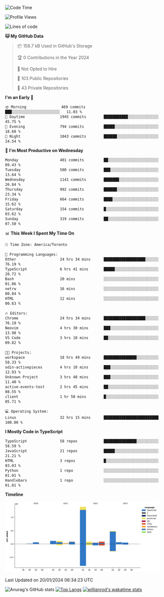 <!--START_SECTION:waka-->
![Code Time](http://img.shields.io/badge/Code%20Time-1%2C090%20hrs%2057%20mins-blue)

![Profile Views](http://img.shields.io/badge/Profile%20Views-6-blue)

![Lines of code](https://img.shields.io/badge/From%20Hello%20World%20I%27ve%20Written-2.6%20million%20lines%20of%20code-blue)

**🐱 My GitHub Data** 

> 📦 158.7 kB Used in GitHub's Storage 
 > 
> 🏆 0 Contributions in the Year 2024
 > 
> 🚫 Not Opted to Hire
 > 
> 📜 103 Public Repositories 
 > 
> 🔑 43 Private Repositories 
 > 
**I'm an Early 🐤** 

```text
🌞 Morning                469 commits         ███░░░░░░░░░░░░░░░░░░░░░░   11.03 % 
🌆 Daytime                1945 commits        ███████████░░░░░░░░░░░░░░   45.75 % 
🌃 Evening                794 commits         █████░░░░░░░░░░░░░░░░░░░░   18.68 % 
🌙 Night                  1043 commits        ██████░░░░░░░░░░░░░░░░░░░   24.54 % 
```
📅 **I'm Most Productive on Wednesday** 

```text
Monday                   401 commits         ██░░░░░░░░░░░░░░░░░░░░░░░   09.43 % 
Tuesday                  580 commits         ███░░░░░░░░░░░░░░░░░░░░░░   13.64 % 
Wednesday                1141 commits        ███████░░░░░░░░░░░░░░░░░░   26.84 % 
Thursday                 992 commits         ██████░░░░░░░░░░░░░░░░░░░   23.34 % 
Friday                   664 commits         ████░░░░░░░░░░░░░░░░░░░░░   15.62 % 
Saturday                 154 commits         █░░░░░░░░░░░░░░░░░░░░░░░░   03.62 % 
Sunday                   319 commits         ██░░░░░░░░░░░░░░░░░░░░░░░   07.50 % 
```


📊 **This Week I Spent My Time On** 

```text
🕑︎ Time Zone: America/Toronto

💬 Programming Languages: 
Other                    24 hrs 34 mins      ███████████████████░░░░░░   76.19 % 
TypeScript               6 hrs 41 mins       █████░░░░░░░░░░░░░░░░░░░░   20.72 % 
Bash                     20 mins             ░░░░░░░░░░░░░░░░░░░░░░░░░   01.06 % 
netrw                    16 mins             ░░░░░░░░░░░░░░░░░░░░░░░░░   00.84 % 
HTML                     12 mins             ░░░░░░░░░░░░░░░░░░░░░░░░░   00.63 % 

🔥 Editors: 
Chrome                   24 hrs 34 mins      ███████████████████░░░░░░   76.19 % 
Neovim                   4 hrs 30 mins       ███░░░░░░░░░░░░░░░░░░░░░░   13.98 % 
VS Code                  3 hrs 10 mins       ██░░░░░░░░░░░░░░░░░░░░░░░   09.82 % 

🐱‍💻 Projects: 
workspace                18 hrs 49 mins      ███████████████░░░░░░░░░░   58.33 % 
odin-activepieces        4 hrs 10 mins       ███░░░░░░░░░░░░░░░░░░░░░░   12.93 % 
Unknown Project          3 hrs 40 mins       ███░░░░░░░░░░░░░░░░░░░░░░   11.40 % 
active-events-test       2 hrs 45 mins       ██░░░░░░░░░░░░░░░░░░░░░░░   08.55 % 
client                   1 hr 50 mins        █░░░░░░░░░░░░░░░░░░░░░░░░   05.71 % 

💻 Operating System: 
Linux                    32 hrs 15 mins      █████████████████████████   100.00 % 
```

**I Mostly Code in TypeScript** 

```text
TypeScript               58 repos            ███████████████░░░░░░░░░░   58.59 % 
JavaScript               21 repos            █████░░░░░░░░░░░░░░░░░░░░   21.21 % 
HTML                     3 repos             █░░░░░░░░░░░░░░░░░░░░░░░░   03.03 % 
Python                   1 repo              ░░░░░░░░░░░░░░░░░░░░░░░░░   01.01 % 
Handlebars               1 repo              ░░░░░░░░░░░░░░░░░░░░░░░░░   01.01 % 
```



**Timeline**

![Lines of Code chart](https://raw.githubusercontent.com/wise-introvert/wise-introvert/master/assets/bar_graph.png)


 Last Updated on 20/01/2024 06:34:23 UTC
<!--END_SECTION:waka-->

![Anurag's GitHub stats](https://github-readme-stats.vercel.app/api?username=wise-introvert&count_private=true&show_icons=true)
[![Top Langs](https://github-readme-stats.vercel.app/api/top-langs/?username=wise-introvert&langs_count=10)](https://github.com/anuraghazra/github-readme-stats)
[![willianrod's wakatime stats](https://github-readme-stats.vercel.app/api/wakatime?username=wiseintrovert)](https://github.com/anuraghazra/github-readme-stats)
